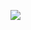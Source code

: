 [<img src="https://upload.wikimedia.org/wikipedia/commons/e/e3/CDTM_Logo.jpg">](http://www.cdtm.de/)
